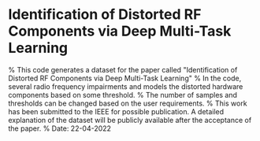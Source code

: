 # Identification of Distorted RF Components via Deep Multi-Task Learning

% This code generates a dataset for the paper called "Identification of Distorted RF Components via Deep Multi-Task Learning"
% In the code, several radio frequency impairments and models the distorted hardware components based on some threshold.
% The number of samples and thresholds can be changed based on the user requirements. 
% This work has been submitted to the IEEE for possible publication. A detailed explanation of the dataset will be publicly available after the acceptance of the paper. 
% Date: 22-04-2022
